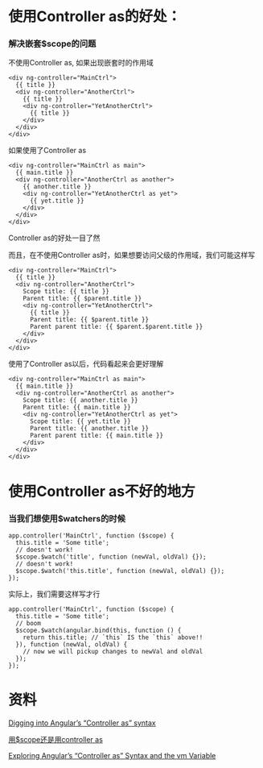 # 使用Controller as的好处：
### 解决嵌套$scope的问题

不使用Controller as, 如果出现嵌套时的作用域
```
<div ng-controller="MainCtrl">
  {{ title }}
  <div ng-controller="AnotherCtrl">
    {{ title }}
    <div ng-controller="YetAnotherCtrl">
      {{ title }}
    </div>
  </div>
</div>
```

如果使用了Controller as
```
<div ng-controller="MainCtrl as main">
  {{ main.title }}
  <div ng-controller="AnotherCtrl as another">
    {{ another.title }}
    <div ng-controller="YetAnotherCtrl as yet">
      {{ yet.title }}
    </div>
  </div>
</div>
```

Controller as的好处一目了然

而且，在不使用Controller as时，如果想要访问父级的作用域，我们可能这样写
```
<div ng-controller="MainCtrl">
  {{ title }}
  <div ng-controller="AnotherCtrl">
    Scope title: {{ title }}
    Parent title: {{ $parent.title }}
    <div ng-controller="YetAnotherCtrl">
      {{ title }}
      Parent title: {{ $parent.title }}
      Parent parent title: {{ $parent.$parent.title }}
    </div>
  </div>
</div>
```
使用了Controller as以后，代码看起来会更好理解
```
<div ng-controller="MainCtrl as main">
  {{ main.title }}
  <div ng-controller="AnotherCtrl as another">
    Scope title: {{ another.title }}
    Parent title: {{ main.title }}
    <div ng-controller="YetAnotherCtrl as yet">
      Scope title: {{ yet.title }}
      Parent title: {{ another.title }}
      Parent parent title: {{ main.title }}
    </div>
  </div>
</div>
```

# 使用Controller as不好的地方
### 当我们想使用$watchers的时候
```
app.controller('MainCtrl', function ($scope) {
  this.title = 'Some title';
  // doesn't work!
  $scope.$watch('title', function (newVal, oldVal) {});
  // doesn't work!
  $scope.$watch('this.title', function (newVal, oldVal) {});
});
```
实际上，我们需要这样写才行
```
app.controller('MainCtrl', function ($scope) {
  this.title = 'Some title';
  // boom
  $scope.$watch(angular.bind(this, function () {
    return this.title; // `this` IS the `this` above!!
  }), function (newVal, oldVal) {
    // now we will pickup changes to newVal and oldVal
  });
});
```


# 资料
[Digging into Angular’s “Controller as” syntax](https://toddmotto.com/digging-into-angulars-controller-as-syntax/)

[用$scope还是用controller as](http://pinkyjie.com/2015/02/09/controller-as-vs-scope/)

[Exploring Angular’s “Controller as” Syntax and the vm Variable](http://www.infragistics.com/community/blogs/dhananjay_kumar/archive/2015/07/02/exploring-angular-s-controller-as-syntax-and-the-vm-variable.aspx)